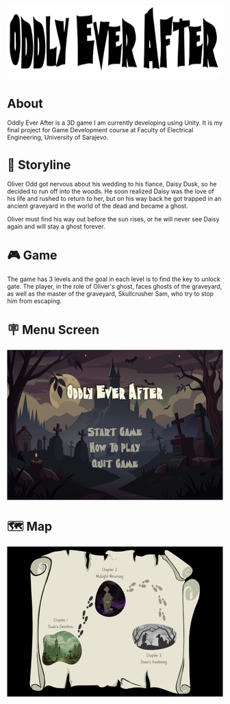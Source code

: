 <p align="center">
  <img width='650px' height='170px' src='Screenshot 2024-11-11 004359.png' alt='icon' style='margin: auto;'>
</p>

# About
Oddly Ever After is a 3D game I am currently developing using Unity. It is my final project for Game Development course at Faculty of Electrical Engineering, University of Sarajevo.

# 📖 Storyline
Oliver Odd got nervous about his wedding to his fiance, Daisy Dusk, so he decided to run off into the woods. He soon realized Daisy was the love of his life and rushed to return to her, but on his way back he got trapped in an ancient graveyard in the world of the dead and became a ghost. 

Oliver must find his way out before the sun rises, or he will never see Daisy again and will stay a ghost forever.

# 🎮 Game
The game has 3 levels and the goal in each level is to find the key to unlock gate. The player, in the role of Oliver's ghost, faces ghosts of the graveyard, as well as the master of the graveyard, Skullcrusher Sam, who try to stop him from escaping. 

# 🪧 Menu Screen
<p align="center">
  <img width='650px' height='350px' src='Screenshot 2024-12-23 180039.png' alt='icon' style='margin: auto;'>
</p>

# 🗺️ Map
<p align="center">
  <img width='650px' height='350px' src='Screenshot 2024-11-24 221801.png' alt='icon' style='margin: auto;'>
</p>
